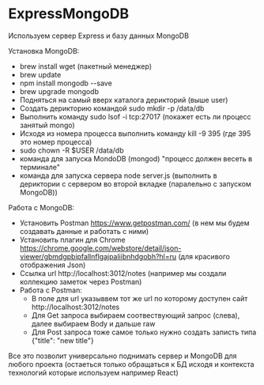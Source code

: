 # ExpressMongoDB
Используем сервер Express и базу данных MongoDB

Установка MongoDB:
- brew install wget (пакетный менеджер)
- brew update
- npm install mongodb --save
- brew upgrade mongodb
- Подняться на самый вверх каталога дерикторий (выше user)
- Создать дерикторию командой sudo mkdir -p /data/db
- Выполнить команду sudo lsof -i tcp:27017 (покажет есть ли процесс занятый mongo)
- Исходя из номера процесса выполнить команду kill -9 395 (где 395 это номер процесса)
- sudo chown -R $USER /data/db
- команда для запуска MondoDB (mongod) "процесс должен весеть в терминале"
- команда для запуска сервера node server.js (выполнить в дериктории с сервером во второй вкладке (паралельно с запуском MongoDB))

Работа с MongoDB:
- Установить Postman https://www.getpostman.com/ (в нем мы будем создавать данные и работать с ними)
- Установить плагин для Chrome https://chrome.google.com/webstore/detail/json-viewer/gbmdgpbipfallnflgajpaliibnhdgobh?hl=ru (для красивого отображения Json)
- Ссылка url http://localhost:3012/notes (например мы создали коллекцию заметок через Postman) 
- Работа с Postman:
  - В поле для  url указыввем тот же url по которому доступен сайт http://localhost:3012/notes
  - Для Get запроса выбираем соотвествующий запрос (слева), далее выбираем Body и дальше raw
  - Для Post запроса тоже самое только нужно создать записть типа {"title": "new title"} 

Все это позволит универсально поднимать сервер и MongoDB для любого проекта (остаеться только обращаться к БД исходя и контекста технологий которые используем например React)

